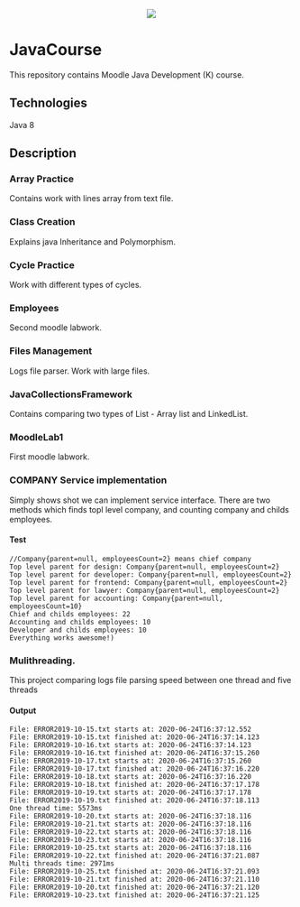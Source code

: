 <p align="center"><img src="https://img-a.udemycdn.com/course/750x422/2669808_fcbe.jpg"></p>

# JavaCourse
This repository contains Moodle Java Development (K) course.
## Technologies
Java 8
## Description
### Array Practice
Contains work with lines array from text file.

### Class Creation
Explains java Inheritance and Polymorphism.

### Cycle Practice
Work with different types of cycles.

### Employees
Second moodle labwork.

### Files Management
Logs file parser. Work with large files.

### JavaCollectionsFramework
Contains comparing two types of List - Array list and LinkedList.

### MoodleLab1
First moodle labwork.

### COMPANY Service implementation
Simply shows shot we can implement service interface.
There are two methods which finds topl level company, and counting company and childs employees.
#### Test
    //Company{parent=null, employeesCount=2} means chief company
    Top level parent for design: Company{parent=null, employeesCount=2}
    Top level parent for developer: Company{parent=null, employeesCount=2}
    Top level parent for frontend: Company{parent=null, employeesCount=2}
    Top level parent for lawyer: Company{parent=null, employeesCount=2}
    Top level parent for accounting: Company{parent=null, employeesCount=10}
    Chief and childs employees: 22
    Accounting and childs employees: 10
    Developer and childs employees: 10
    Everything works awesome!)
### Mulithreading.
This project comparing logs file parsing speed between one thread and five threads
#### Output
    File: ERROR2019-10-15.txt starts at: 2020-06-24T16:37:12.552
    File: ERROR2019-10-15.txt finished at: 2020-06-24T16:37:14.123
    File: ERROR2019-10-16.txt starts at: 2020-06-24T16:37:14.123
    File: ERROR2019-10-16.txt finished at: 2020-06-24T16:37:15.260
    File: ERROR2019-10-17.txt starts at: 2020-06-24T16:37:15.260
    File: ERROR2019-10-17.txt finished at: 2020-06-24T16:37:16.220
    File: ERROR2019-10-18.txt starts at: 2020-06-24T16:37:16.220
    File: ERROR2019-10-18.txt finished at: 2020-06-24T16:37:17.178
    File: ERROR2019-10-19.txt starts at: 2020-06-24T16:37:17.178
    File: ERROR2019-10-19.txt finished at: 2020-06-24T16:37:18.113
    One thread time: 5573ms
    File: ERROR2019-10-20.txt starts at: 2020-06-24T16:37:18.116
    File: ERROR2019-10-21.txt starts at: 2020-06-24T16:37:18.116
    File: ERROR2019-10-22.txt starts at: 2020-06-24T16:37:18.116
    File: ERROR2019-10-23.txt starts at: 2020-06-24T16:37:18.116
    File: ERROR2019-10-25.txt starts at: 2020-06-24T16:37:18.116
    File: ERROR2019-10-22.txt finished at: 2020-06-24T16:37:21.087
    Multi threads time: 2971ms
    File: ERROR2019-10-25.txt finished at: 2020-06-24T16:37:21.093
    File: ERROR2019-10-21.txt finished at: 2020-06-24T16:37:21.110
    File: ERROR2019-10-20.txt finished at: 2020-06-24T16:37:21.120
    File: ERROR2019-10-23.txt finished at: 2020-06-24T16:37:21.125
